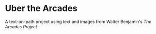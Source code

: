 # Uber the Arcades

A text-on-path project using text and images from Walter Benjamin's _The Arcades Project_
